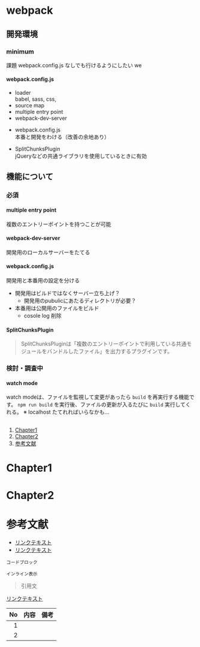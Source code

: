 # webpack
## 開発環境
### minimum
課題 webpack.config.js なしでも行けるようにしたい
we
#### webpack.config.js
* loader<br>babel, sass, css,
* source map
* multiple entry point
* webpack-dev-server
<!-- * watch mode?<br>localhost たてれればいらなかも -->
* webpack.config.js<br>本番と開発をわける（改善の余地あり）
<!-- * Tree Shaking あまり理解できていない -->
* SplitChunksPlugin<br>jQueryなどの共通ライブラリを使用しているときに有効
<!-- *  -->
<!-- *  -->

## 機能について
### 必須
#### multiple entry point
複数のエントリーポイントを持つことが可能
#### webpack-dev-server
開発用のローカルサーバーをたてる
#### webpack.config.js
開発用と本番用の設定を分ける
* 開発用はビルドではなくサーバー立ち上げ？
  - 開発用のpubulicにあたるディレクトリが必要？
* 本番用は公開用のファイルをビルド
  - cosole log 削除
#### SplitChunksPlugin
> SplitChunksPluginは「複数のエントリーポイントで利用している共通モジュールをバンドルしたファイル」を出力するプラグインです。
<!-- webpack 4 の optimization.splitChunks の使い方、使い所 〜廃止された CommonsChunkPlugin から移行する〜
https://qiita.com/soarflat/items/1b5aa7163c087a91877d -->



### 検討・調査中
#### watch mode
watch modeは、ファイルを監視して変更があったら `build` を再実行する機能です。
`npm run build` を実行後、ファイルの更新が入るたびに `build` 実行してくれる。
※ localhost たてれればいらなかも…





##
##
1. [Chapter1](#Chapter1)
1. [Chapter2](#Chapter2)
1. [参考文献](#reference)

<!-- 各チャプター -->
<a id="#Chapter1"></a>
# Chapter1

<a id="#Chapter2"></a>
# Chapter2

<a id="#reference"></a>
# 参考文献
- [リンクテキスト](URL)
- [リンクテキスト](URL)


```言語名:ファイル名.拡張子
コードブロック
```

`インライン表示`

>引用文

[リンクテキスト](URL)

| No |    内容     |    備考    |
|---:|-------------|------------|
| 1  |             |            |
| 2  |             |            |